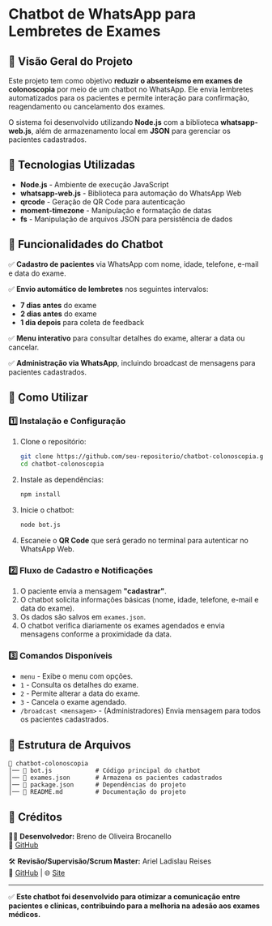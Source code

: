 # Chatbot de WhatsApp para Lembretes de Exames

## 📌 Visão Geral do Projeto
Este projeto tem como objetivo **reduzir o absenteísmo em exames de colonoscopia** por meio de um chatbot no WhatsApp. Ele envia lembretes automatizados para os pacientes e permite interação para confirmação, reagendamento ou cancelamento dos exames.

O sistema foi desenvolvido utilizando **Node.js** com a biblioteca **whatsapp-web.js**, além de armazenamento local em **JSON** para gerenciar os pacientes cadastrados.

## 🚀 Tecnologias Utilizadas

- **Node.js** - Ambiente de execução JavaScript
- **whatsapp-web.js** - Biblioteca para automação do WhatsApp Web
- **qrcode** - Geração de QR Code para autenticação
- **moment-timezone** - Manipulação e formatação de datas
- **fs** - Manipulação de arquivos JSON para persistência de dados

## 📖 Funcionalidades do Chatbot

✅ **Cadastro de pacientes** via WhatsApp com nome, idade, telefone, e-mail e data do exame.  

✅ **Envio automático de lembretes** nos seguintes intervalos:
  - **7 dias antes** do exame
  - **2 dias antes** do exame
  - **1 dia depois** para coleta de feedback

✅ **Menu interativo** para consultar detalhes do exame, alterar a data ou cancelar.  

✅ **Administração via WhatsApp**, incluindo broadcast de mensagens para pacientes cadastrados.

## 📌 Como Utilizar

### 1️⃣ **Instalação e Configuração**

1. Clone o repositório:
   ```sh
   git clone https://github.com/seu-repositorio/chatbot-colonoscopia.git
   cd chatbot-colonoscopia
   ```
2. Instale as dependências:
   ```sh
   npm install
   ```
3. Inicie o chatbot:
   ```sh
   node bot.js
   ```
4. Escaneie o **QR Code** que será gerado no terminal para autenticar no WhatsApp Web.

### 2️⃣ **Fluxo de Cadastro e Notificações**

1. O paciente envia a mensagem **"cadastrar"**.
2. O chatbot solicita informações básicas (nome, idade, telefone, e-mail e data do exame).
3. Os dados são salvos em `exames.json`.
4. O chatbot verifica diariamente os exames agendados e envia mensagens conforme a proximidade da data.

### 3️⃣ **Comandos Disponíveis**

- `menu` - Exibe o menu com opções.
- `1` - Consulta os detalhes do exame.
- `2` - Permite alterar a data do exame.
- `3` - Cancela o exame agendado.
- `/broadcast <mensagem>` - (Administradores) Envia mensagem para todos os pacientes cadastrados.

## 🔧 Estrutura de Arquivos
```
📂 chatbot-colonoscopia
│── 📄 bot.js            # Código principal do chatbot
│── 📄 exames.json       # Armazena os pacientes cadastrados
│── 📄 package.json      # Dependências do projeto
│── 📄 README.md         # Documentação do projeto
```

## 🎯 Créditos

👨‍💻 **Desenvolvedor:** Breno de Oliveira Brocanello  
🔗 [GitHub](https://github.com/BrenoBrocanello)

🛠️ **Revisão/Supervisão/Scrum Master:** Ariel Ladislau Reises  
🔗 [GitHub](https://github.com/arielreises) | 🌐 [Site](https://www.arielreises.com.br)

---
✅ **Este chatbot foi desenvolvido para otimizar a comunicação entre pacientes e clínicas, contribuindo para a melhoria na adesão aos exames médicos.**

